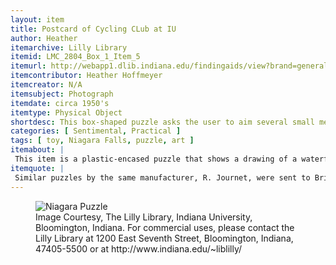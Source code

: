 ```yaml
---
layout: item
title: Postcard of Cycling CLub at IU
author: Heather
itemarchive: Lilly Library
itemid: LMC_2804_Box_1_Item_5
itemurl: http://webapp1.dlib.indiana.edu/findingaids/view?brand=general&docId=InU-Li-VAD0285.xml&chunk.id=d1e280&text1=Cycling%20Club&startDoc=1
itemcontributor: Heather Hoffmeyer
itemcreator: N/A
itemsubject: Photograph
itemdate: circa 1950's
itemtype: Physical Object
shortdesc: This box-shaped puzzle asks the user to aim several small metal balls into a small hole in one corner.
categories: [ Sentimental, Practical ]
tags: [ toy, Niagara Falls, puzzle, art ]
itemabout: |
 This item is a plastic-encased puzzle that shows a drawing of a waterfall, presumably Niagara Falls (a popular tourist destination as early as the 18th century). Users are asked to get all of the little balls off of a "bank" (a small wooden piece set flat inside the puzzle at the top of the falls) into a "whirlpool", a hole at the top right corner of the box.
itemquote: |
 Similar puzzles by the same manufacturer, R. Journet, were sent to British solders imprisoned in Germany during WWI with a hacksaw, a compass and a map hidden inside to facilitate their escape.
---
```


<figure>
  <img src="http://fedora.dlib.indiana.edu:8080/fedora/get/iudl:19718/LARGE" alt="Niagara Puzzle"/>
  <figcaption>Image Courtesy, The Lilly Library, Indiana University, Bloomington, Indiana. For commercial uses, please contact the Lilly Library at 1200 East Seventh Street, Bloomington, Indiana, 47405-5500 or at http://www.indiana.edu/~liblilly/</figcaption>
</figure>

